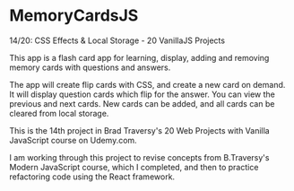 # MemoryCardsJS
14/20: CSS Effects &amp; Local Storage - 20 VanillaJS Projects

This app is a flash card app for learning, display, adding and removing memory cards with questions and answers.

The app will create flip cards with CSS, and create a new card on demand.  It will display question cards which flip for the answer.  You can view the previous and next cards.  New cards can be added, and all cards can be cleared from local storage.

This is the 14th project in Brad Traversy's 20 Web Projects with Vanilla JavaScript course on Udemy.com.

I am working through this project to revise concepts from B.Traversy's Modern JavaScript course, which I completed, and then to practice refactoring code using the React framework.
